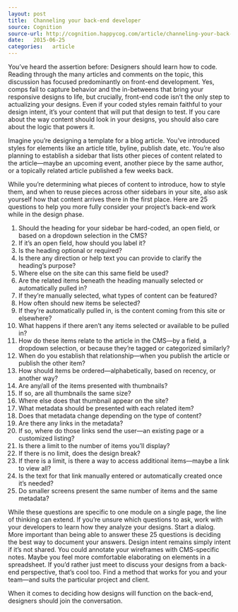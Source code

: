 ```yaml
---
layout: post
title:  Channeling your back-end developer
source: Cognition
source-url: http://cognition.happycog.com/article/channeling-your-back-end-developer
date:   2015-06-25
categories:   article
---
```


You’ve heard the assertion before: Designers should learn how to code. Reading through the many articles and comments on the topic, this discussion has focused predominantly on front-end development. Yes, comps fail to capture behavior and the in-betweens that bring your responsive designs to life, but crucially, front-end code isn’t the only step to actualizing your designs. Even if your coded styles remain faithful to your design intent, it’s your content that will put that design to test. If you care about the way content should look in your designs, you should also care about the logic that powers it.

Imagine you’re designing a template for a blog article. You’ve introduced styles for elements like an article title, byline, publish date, etc. You’re also planning to establish a sidebar that lists other pieces of content related to the article—maybe an upcoming event, another piece by the same author, or a topically related article published a few weeks back.

While you’re determining what pieces of content to introduce, how to style them, and when to reuse pieces across other sidebars in your site, also ask yourself how that content arrives there in the first place. Here are 25 questions to help you more fully consider your project’s back-end work while in the design phase.

1. Should the heading for your sidebar be hard-coded, an open field, or based on a dropdown selection in the CMS?
2. If it’s an open field, how should you label it?
3. Is the heading optional or required?
4. Is there any direction or help text you can provide to clarify the heading’s purpose?
5. Where else on the site can this same field be used?
6. Are the related items beneath the heading manually selected or automatically pulled in?
7. If they’re manually selected, what types of content can be featured?
8. How often should new items be selected?
9. If they’re automatically pulled in, is the content coming from this site or elsewhere?
10. What happens if there aren’t any items selected or available to be pulled in?
11. How do these items relate to the article in the CMS—by a field, a dropdown selection, or because they’re tagged or categorized similarly?
12. When do you establish that relationship—when you publish the article or publish the other item?
13. How should items be ordered—alphabetically, based on recency, or another way?
14. Are any/all of the items presented with thumbnails?
15. If so, are all thumbnails the same size?
16. Where else does that thumbnail appear on the site?
17. What metadata should be presented with each related item?
18. Does that metadata change depending on the type of content?
19. Are there any links in the metadata?
20. If so, where do those links send the user—an existing page or a customized listing?
21. Is there a limit to the number of items you’ll display?
22. If there is no limit, does the design break?
23. If there is a limit, is there a way to access additional items—maybe a link to view all?
24. Is the text for that link manually entered or automatically created once it’s needed?
25. Do smaller screens present the same number of items and the same metadata?

While these questions are specific to one module on a single page, the line of thinking can extend. If you’re unsure which questions to ask, work with your developers to learn how they analyze your designs. Start a dialog. More important than being able to answer these 25 questions is deciding the best way to document your answers. Design intent remains simply intent if it’s not shared. You could annotate your wireframes with CMS-specific notes. Maybe you feel more comfortable elaborating on elements in a spreadsheet. If you’d rather just meet to discuss your designs from a back-end perspective, that’s cool too. Find a method that works for you and your team—and suits the particular project and client.

When it comes to deciding how designs will function on the back-end, designers should join the conversation.

